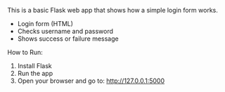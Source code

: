 This is a basic Flask web app that shows how a simple login form works.

- Login form (HTML)
- Checks username and password
- Shows success or failure message

How to Run:
1. Install Flask
2. Run the app
3. Open your browser and go to: http://127.0.0.1:5000

